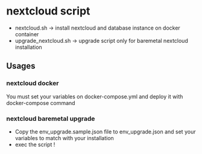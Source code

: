 # nextcloud script 

- nextcloud.sh -> install nextcloud and database instance on docker container
- upgrade_nextcloud.sh -> upgrade script only for baremetal nextcloud installation

## Usages

### nextcloud docker

You must set your variables on docker-compose.yml and deploy it with docker-compose command

### nextcloud baremetal upgrade

- Copy the env_upgrade.sample.json file to env_upgrade.json and set your variables to match with your installation 
- exec the script !
